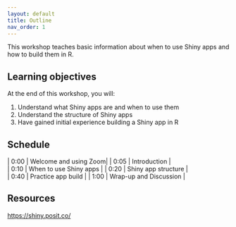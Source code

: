 ```yaml
---
layout: default
title: Outline
nav_order: 1
---
```


This workshop teaches basic information about when to use Shiny apps and how to build them in R.

## Learning objectives

At the end of this workshop, you will:
1. Understand what Shiny apps are and when to use them
2. Understand the structure of Shiny apps
3. Have gained initial experience building a Shiny app in R

## Schedule

| 0:00 | Welcome and using Zoom|
| 0:05 | Introduction |  
| 0:10 | When to use Shiny apps |
| 0:20 | Shiny app structure |   
| 0:40 | Practice app build |
| 1:00 | Wrap-up and Discussion |

## Resources
https://shiny.posit.co/
